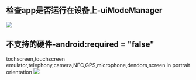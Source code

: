 ## 检查app是否运行在设备上-uiModeManager
![](https://img-blog.csdn.net/20161011223135968)
## 不支持的硬件-android:required = "false"
tochscreen,touchscreen emulator,telephony,camera,NFC,GPS,microphone,dendors,screen in portrait orientation
![](https://img-blog.csdn.net/20161011223212393)
